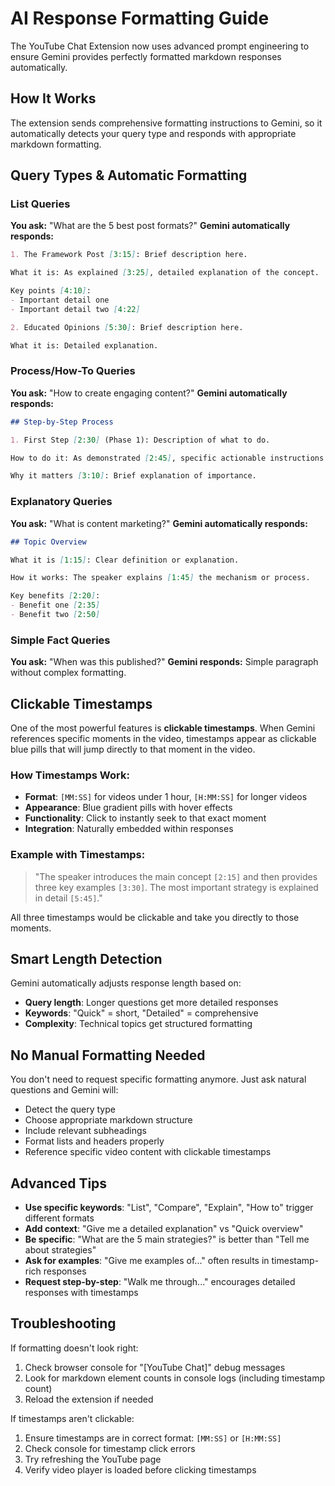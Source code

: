 # AI Response Formatting Guide

The YouTube Chat Extension now uses advanced prompt engineering to ensure Gemini provides perfectly formatted markdown responses automatically.

## How It Works

The extension sends comprehensive formatting instructions to Gemini, so it automatically detects your query type and responds with appropriate markdown formatting.

## Query Types & Automatic Formatting

### List Queries
**You ask:** "What are the 5 best post formats?"
**Gemini automatically responds:**
```markdown
1. The Framework Post [3:15]: Brief description here.

What it is: As explained [3:25], detailed explanation of the concept.

Key points [4:10]:
- Important detail one
- Important detail two [4:22]

2. Educated Opinions [5:30]: Brief description here.

What it is: Detailed explanation.
```

### Process/How-To Queries  
**You ask:** "How to create engaging content?"
**Gemini automatically responds:**
```markdown
## Step-by-Step Process

1. First Step [2:30] (Phase 1): Description of what to do.

How to do it: As demonstrated [2:45], specific actionable instructions.

Why it matters [3:10]: Brief explanation of importance.
```

### Explanatory Queries
**You ask:** "What is content marketing?"
**Gemini automatically responds:**
```markdown
## Topic Overview

What it is [1:15]: Clear definition or explanation.

How it works: The speaker explains [1:45] the mechanism or process.

Key benefits [2:20]:
- Benefit one [2:35]
- Benefit two [2:50]
```

### Simple Fact Queries
**You ask:** "When was this published?"
**Gemini responds:** Simple paragraph without complex formatting.

## Clickable Timestamps

One of the most powerful features is **clickable timestamps**. When Gemini references specific moments in the video, timestamps appear as clickable blue pills that will jump directly to that moment in the video.

### How Timestamps Work:
- **Format**: `[MM:SS]` for videos under 1 hour, `[H:MM:SS]` for longer videos
- **Appearance**: Blue gradient pills with hover effects
- **Functionality**: Click to instantly seek to that exact moment
- **Integration**: Naturally embedded within responses

### Example with Timestamps:
> "The speaker introduces the main concept `[2:15]` and then provides three key examples `[3:30]`. The most important strategy is explained in detail `[5:45]`."

All three timestamps would be clickable and take you directly to those moments.

## Smart Length Detection

Gemini automatically adjusts response length based on:
- **Query length**: Longer questions get more detailed responses
- **Keywords**: "Quick" = short, "Detailed" = comprehensive  
- **Complexity**: Technical topics get structured formatting

## No Manual Formatting Needed

You don't need to request specific formatting anymore. Just ask natural questions and Gemini will:
- Detect the query type
- Choose appropriate markdown structure
- Include relevant subheadings
- Format lists and headers properly
- Reference specific video content with clickable timestamps

## Advanced Tips

- **Use specific keywords**: "List", "Compare", "Explain", "How to" trigger different formats
- **Add context**: "Give me a detailed explanation" vs "Quick overview"  
- **Be specific**: "What are the 5 main strategies?" is better than "Tell me about strategies"
- **Ask for examples**: "Give me examples of..." often results in timestamp-rich responses
- **Request step-by-step**: "Walk me through..." encourages detailed responses with timestamps

## Troubleshooting

If formatting doesn't look right:
1. Check browser console for "[YouTube Chat]" debug messages
2. Look for markdown element counts in console logs (including timestamp count)
3. Reload the extension if needed

If timestamps aren't clickable:
1. Ensure timestamps are in correct format: `[MM:SS]` or `[H:MM:SS]`
2. Check console for timestamp click errors
3. Try refreshing the YouTube page
4. Verify video player is loaded before clicking timestamps